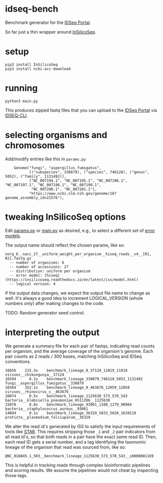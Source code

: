 # idseq-bench
Benchmark generator for the [IDSeq Portal](https://idseq.net).

So far just a thin wrapper around [InSilicoSeq](https://insilicoseq.readthedocs.io/en/latest/).

# setup
```
pip3 install InSilicoSeq
pip3 install ncbi-acc-download
```

# running
```
python3 main.py
```

This produces zipped fastq files that you can upload to the [IDSeq Portal](https://idseq.net) via [IDSEQ-CLI](https://github.com/chanzuckerberg/idseq-cli).


# selecting organisms and chromosomes
Add/modify entries like this in `params.py`
```
    Genome("fungi", "aspergillus_fumigatus",
           [("subspecies", 330879), ("species", 746128), ("genus", 5052), ("family", 1131492)],
           ["NC_007194.1", "NC_007195.1", "NC_007196.1", "NC_007197.1", "NC_007198.1", "NC_007199.1",
            "NC_007200.1", "NC_007201.1"],
           "https://www.ncbi.nlm.nih.gov/genome/18?genome_assembly_id=22576"),
```

# tweaking InSilicoSeq options
Edit [params.py](params.py) or [main.py](main.py) as desired, e.g., to select a different set of [error models](https://insilicoseq.readthedocs.io/en/latest/iss/model.html).

The output name should reflect the chosen params, like so:
```
norg_6__nacc_27__uniform_weight_per_organism__hiseq_reads__v4__[R1, R2].fastq.gz
  -- number of organisms: 6
  -- number of accessions: 27
  -- distribution: uniform per organism
  -- error model: [hiseq] (https://insilicoseq.readthedocs.io/en/latest/iss/model.html)
  -- logical version: 4
```
If the output data changes, we expect the output file name to change as well.  It's always a good idea to increment
LOGICAL_VERSION (whole numbers only) after making changes to the code.

TODO:  Random generator seed control.

# interpreting the output
We generate a summary file for each pair of fastqs, indicating read counts per organism,
and the average coverage of the organism's genome.  Each pair counts as 2 reads / 300 bases,
matching InSilicoSeq and IDSeq conventions.
```
16656    215.3x    benchmark_lineage_0_37124_11019_11018            viruses__chikungunya__37124
16594      0.1x    benchmark_lineage_330879_746128_5052_1131492     fungi__aspergillus_fumigatus__330879
16564    352.1x    benchmark_lineage_0_463676_12059_12058           viruses__rhinovirus_c__463676
16074      0.5x    benchmark_lineage_1125630_573_570_543            bacteria__klebsiella_pneumoniae_HS11286__1125630
15078      0.8x    benchmark_lineage_93061_1280_1279_90964          bacteria__staphylococcus_aureus__93061
14894      0.1x    benchmark_lineage_36329_5833_5820_1639119        protista__plasmodium_falciuparum__36329
```
We alter the read id's generated by ISS to satisfy the input requirements of tools like [STAR](https://github.com/alexdobin/STAR).
This requires stripping those `_1` and `_2` pair indicators from all read id's, so that both reads in a pair have the exact same
read ID.  Then, each read ID gets a serial number, and a tag identifying the taxonomic lineage of the organism
that read was sourced from, like so:
```
@NC_016845.1_503__benchmark_lineage_1125630_573_570_543__s0000001169
```
This is helpful in tracking reads through complex bioinformatic pipelines and
scoring results.  We assume the pipelines would not cheat by inspecting those tags.
